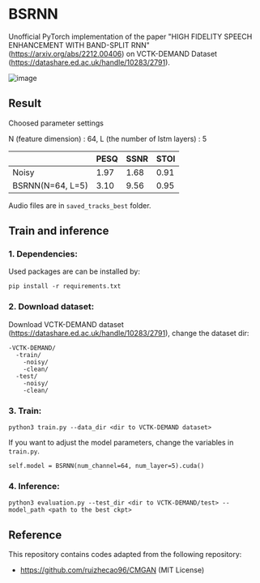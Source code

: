 # BSRNN

Unofficial PyTorch implementation of the paper "HIGH FIDELITY SPEECH ENHANCEMENT WITH BAND-SPLIT RNN" (https://arxiv.org/abs/2212.00406) on VCTK-DEMAND Dataset (https://datashare.ed.ac.uk/handle/10283/2791).

![image](https://user-images.githubusercontent.com/123350717/214468836-54b8c5cf-a670-4bd9-add9-f95f48a4a673.png)

## Result

Choosed parameter settings 

N (feature dimension) : 64, L (the number of lstm layers) : 5

|                   | PESQ | SSNR | STOI |
| ----------------- | ---- | ---- | ---- |
| Noisy             | 1.97 | 1.68 | 0.91 | 
| BSRNN(N=64, L=5)  | 3.10 | 9.56 | 0.95 |

Audio files are in `saved_tracks_best` folder.

## Train and inference

### 1. Dependencies:
Used packages are can be installed by:

```pip install -r requirements.txt```

### 2. Download dataset:
Download VCTK-DEMAND dataset (https://datashare.ed.ac.uk/handle/10283/2791), change the dataset dir:
```
-VCTK-DEMAND/
  -train/
    -noisy/
    -clean/
  -test/
    -noisy/
    -clean/
```
### 3. Train:
```
python3 train.py --data_dir <dir to VCTK-DEMAND dataset>
```
If you want to adjust the model parameters, change the variables in `train.py`.  
```
self.model = BSRNN(num_channel=64, num_layer=5).cuda()
```
### 4. Inference:
```
python3 evaluation.py --test_dir <dir to VCTK-DEMAND/test> --model_path <path to the best ckpt>
```

## Reference
This repository contains codes adapted from the following repository:
-  https://github.com/ruizhecao96/CMGAN (MIT License)

